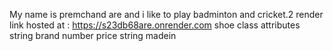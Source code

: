 My name is premchand are and i like to play badminton and cricket.2
render link hosted at : https://s23db68are.onrender.com
shoe class attributes 
string brand 
number price 
string madein

